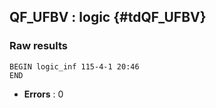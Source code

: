 ## QF_UFBV : logic {#tdQF_UFBV}
### Raw results


~~~
BEGIN logic_inf 115-4-1 20:46
END
~~~

* **Errors** : 0

